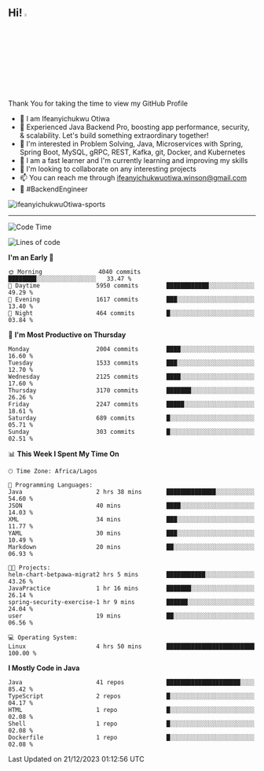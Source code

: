 <!-- BLOG-POST-LIST:START --><!-- BLOG-POST-LIST:END -->

## Hi! <img src="https://media.giphy.com/media/hvRJCLFzcasrR4ia7z/giphy.gif" width="4%"> 

Thank You for taking the time to view my GitHub Profile

- 👋 I am Ifeanyichukwu Otiwa
- 🚀 Experienced Java Backend Pro, boosting app performance, security, & scalability. Let's build something extraordinary together!
- 👀 I'm interested in Problem Solving, Java, Microservices with Spring, Spring Boot, MySQL, gRPC, REST, Kafka, git, Docker, and Kubernetes
- 🌱 I am a fast learner and I'm currently learning and improving my skills
- 💞️ I'm looking to collaborate on any interesting projects
- 📫 You can reach me through ifeanyichukwuotiwa.winson@gmail.com
- 🚀 #BackendEngineer

<p align="left" marginTop="10px"> <img src="https://komarev.com/ghpvc/?username=ifeanyichukwuOtiwa-sports&label=Profile%20views&color=0e75b6&style=for-the-badge" alt="ifeanyichukwuOtiwa-sports" /> </p>

***

<!--START_SECTION:waka-->
![Code Time](http://img.shields.io/badge/Code%20Time-2%2C038%20hrs%2046%20mins-blue)

![Lines of code](https://img.shields.io/badge/From%20Hello%20World%20I%27ve%20Written-4.2%20million%20lines%20of%20code-blue)

**I'm an Early 🐤** 

```text
🌞 Morning                4040 commits        ████████░░░░░░░░░░░░░░░░░   33.47 % 
🌆 Daytime                5950 commits        ████████████░░░░░░░░░░░░░   49.29 % 
🌃 Evening                1617 commits        ███░░░░░░░░░░░░░░░░░░░░░░   13.40 % 
🌙 Night                  464 commits         █░░░░░░░░░░░░░░░░░░░░░░░░   03.84 % 
```
📅 **I'm Most Productive on Thursday** 

```text
Monday                   2004 commits        ████░░░░░░░░░░░░░░░░░░░░░   16.60 % 
Tuesday                  1533 commits        ███░░░░░░░░░░░░░░░░░░░░░░   12.70 % 
Wednesday                2125 commits        ████░░░░░░░░░░░░░░░░░░░░░   17.60 % 
Thursday                 3170 commits        ███████░░░░░░░░░░░░░░░░░░   26.26 % 
Friday                   2247 commits        █████░░░░░░░░░░░░░░░░░░░░   18.61 % 
Saturday                 689 commits         █░░░░░░░░░░░░░░░░░░░░░░░░   05.71 % 
Sunday                   303 commits         █░░░░░░░░░░░░░░░░░░░░░░░░   02.51 % 
```


📊 **This Week I Spent My Time On** 

```text
🕑︎ Time Zone: Africa/Lagos

💬 Programming Languages: 
Java                     2 hrs 38 mins       ██████████████░░░░░░░░░░░   54.60 % 
JSON                     40 mins             ████░░░░░░░░░░░░░░░░░░░░░   14.03 % 
XML                      34 mins             ███░░░░░░░░░░░░░░░░░░░░░░   11.77 % 
YAML                     30 mins             ███░░░░░░░░░░░░░░░░░░░░░░   10.49 % 
Markdown                 20 mins             ██░░░░░░░░░░░░░░░░░░░░░░░   06.93 % 

🐱‍💻 Projects: 
helm-chart-betpawa-migrat2 hrs 5 mins        ███████████░░░░░░░░░░░░░░   43.26 % 
JavaPractice             1 hr 16 mins        ███████░░░░░░░░░░░░░░░░░░   26.14 % 
spring-security-exercise-1 hr 9 mins         ██████░░░░░░░░░░░░░░░░░░░   24.04 % 
user                     19 mins             ██░░░░░░░░░░░░░░░░░░░░░░░   06.56 % 

💻 Operating System: 
Linux                    4 hrs 50 mins       █████████████████████████   100.00 % 
```

**I Mostly Code in Java** 

```text
Java                     41 repos            █████████████████████░░░░   85.42 % 
TypeScript               2 repos             █░░░░░░░░░░░░░░░░░░░░░░░░   04.17 % 
HTML                     1 repo              █░░░░░░░░░░░░░░░░░░░░░░░░   02.08 % 
Shell                    1 repo              █░░░░░░░░░░░░░░░░░░░░░░░░   02.08 % 
Dockerfile               1 repo              █░░░░░░░░░░░░░░░░░░░░░░░░   02.08 % 
```




 Last Updated on 21/12/2023 01:12:56 UTC
<!--END_SECTION:waka-->

<!--
<p align="center">
![trophy](https://github-profile-trophy.vercel.app/?username=ifeanyichukwuOtiwa-sports&theme=onedark) (https://github.com/ryo-ma/github-profile-trophy)
</p>
-->

<!---
ifeanyi-otiwa/ifeanyi-otiwa is a ✨ special ✨ repository because its `README.md` (this file) appears on your GitHub profile.
You can click the Preview link to take a look at your changes.
--->
